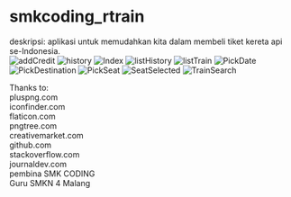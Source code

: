 # smkcoding_rtrain
deskripsi: aplikasi untuk memudahkan kita dalam membeli tiket kereta api se-Indonesia.<br>
![addCredit](ss/addCredit.jpg)
![history](ss/history.jpg)
![Index](ss/Index.jpg)
![listHistory](ss/listHistory.jpg)
![listTrain](ss/listTrain.jpg)
![PickDate](ss/PickDate.jpg)
![PickDestination](ss/PickDestination.jpg)
![PickSeat](ss/PickSeat.jpg)
![SeatSelected](ss/SeatSelected.jpg)
![TrainSearch](ss/TrainSearch)

Thanks to: <br>
pluspng.com <br>
iconfinder.com <br>
flaticon.com <br>
pngtree.com <br>
creativemarket.com <br>
github.com <br>
stackoverflow.com <br>
journaldev.com <br>
pembina SMK CODING <br>
Guru SMKN 4 Malang <br>

